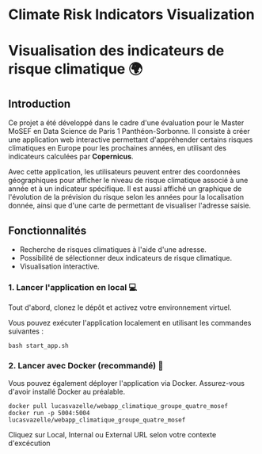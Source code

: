 # Climate Risk Indicators Visualization

# Visualisation des indicateurs de risque climatique 🌍  

## Introduction  
Ce projet a été développé dans le cadre d'une évaluation pour le Master MoSEF en Data Science de Paris 1 Panthéon-Sorbonne. Il consiste à créer une application web interactive permettant d'appréhender certains risques climatiques en Europe pour les prochaines années, en utilisant des indicateurs calculées par **Copernicus**.  

Avec cette application, les utilisateurs peuvent entrer des coordonnées géographiques pour afficher le niveau de risque climatique associé à une année et à un indicateur spécifique. 
Il est aussi affiché un graphique de l'évolution de la prévision du risque selon les années pour la localisation donnée, ainsi que d'une carte de permettant de visualiser l'adresse saisie. 

## Fonctionnalités  
- Recherche de risques climatiques à l'aide d'une adresse.  
- Possibilité de sélectionner deux indicateurs de risque climatique. 
- Visualisation interactive.  


 
### 1. Lancer l'application en local 💻

Tout d'abord, clonez le dépôt et activez votre environnement virtuel. 
 
Vous pouvez exécuter l'application localement en utilisant les commandes suivantes :  

```
bash start_app.sh

```

### 2. Lancer avec Docker (recommandé) 🐳
Vous pouvez également déployer l'application via Docker. Assurez-vous d'avoir installé Docker au préalable.
```
docker pull lucasvazelle/webapp_climatique_groupe_quatre_mosef
docker run -p 5004:5004 lucasvazelle/webapp_climatique_groupe_quatre_mosef
```
Cliquez sur Local, Internal ou External URL selon votre contexte d'excécution
